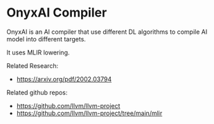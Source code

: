 # OnyxAI Compiler


OnyxAI is an AI compiler that use different DL algorithms to compile AI model into different targets.  

It uses MLIR lowering. 

Related Research:
- https://arxiv.org/pdf/2002.03794

Related github repos:
- https://github.com/llvm/llvm-project
- https://github.com/llvm/llvm-project/tree/main/mlir
